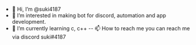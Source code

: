 - 👋 Hi, I’m @suki4187
- 👀 I’m interested in making bot for discord, automation and app development.
- 🌱 I’m currently learning c, c++
-- 📫 How to reach me you can reach me via discord suki#4187


